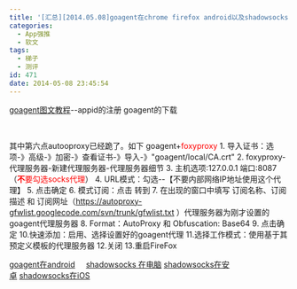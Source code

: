 ```yaml
---
title: '[汇总][2014.05.08]goagent在chrome firefox android以及shadowsocks的爬墙'
categories:
  - App强推
  - 软文
tags:
  - 梯子
  - 测评
id: 471
date: 2014-05-08 23:45:54
---
```


[goagent图文教程](http://wildcat.name/goagent.html  "goagent图文教程")--appid的注册 goagent的下载

&nbsp;

其中第六点autooproxy已经跪了。如下
goagent+<span style="color: #ff0000;">foxyproxy</span>
1\. 导入证书：选项-》高级-》加密-》查看证书-》导入-》"goagent/local/CA.crt"
2\. foxyproxy-代理服务器-新建代理服务器-代理服务器细节
3\. 主机选项:127.0.0.1 端口:8087 （<span style="color: red;">**不**要勾选socks代理</span>）
4\. URL模式：勾选--【不要内部网络IP地址使用这个代理】
5\. 点击确定
6\. 模式订阅：点击 转到
7\. 在出现的窗口中填写 订阅名称、订阅描述 和 订阅网址（https://autoproxy-gfwlist.googlecode.com/svn/trunk/gfwlist.txt ）代理服务器为刚才设置的goagent代理服务器
8\. Format：AutoProxy 和 Obfuscation: Base64
9\. 点击确定
10.快速添加：启用、选择设置好的goagent代理
11.选择工作模式：使用基于其预定义模板的代理服务器
12.关闭
13.重启FireFox

[goagent在android](http://www.coolapk.com/apk/org.gaeproxy "goagent在android")     [shadowsocks 在电脑](http://blog.mkfree.com/posts/515e9b46975abbe5be7e21f1 "shawsocks on computer") [shadowsocks在安卓](http://m.163.com/android/software/320or6.html "showsocks在android的爬墙") [shadowsocks在iOS](http://www.liqucn.com/rj/130604.shtml "shadowsocks在iOS")